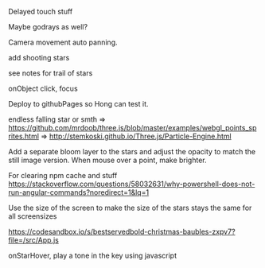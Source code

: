 Delayed touch stuff

Maybe godrays as well?

Camera movement auto panning.

add shooting stars

see notes for trail of stars

onObject click, focus

Deploy to githubPages so Hong can test it.

endless falling star or smth => https://github.com/mrdoob/three.js/blob/master/examples/webgl_points_sprites.html
=> http://stemkoski.github.io/Three.js/Particle-Engine.html

Add a separate bloom layer to the stars and adjust the opacity to match the still image version.
When mouse over a point, make brighter.

For clearing npm cache and stuff
https://stackoverflow.com/questions/58032631/why-powershell-does-not-run-angular-commands?noredirect=1&lq=1

Use the size of the screen to make the size of the stars stays the same for all screensizes

https://codesandbox.io/s/bestservedbold-christmas-baubles-zxpv7?file=/src/App.js

onStarHover, play a tone in the key using javascript
